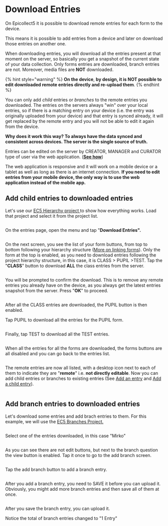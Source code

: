 # Download Entries

On Epicollect5 it is possible to download remote entries for each form to the device.

This means it is possible to add entries from a device and later on download those entries on another one.

When downloading entries, you will download all the entries present at that moment on the server, so basically you get a snapshot of the current state of your data collection. Only forms entries are downloaded, branch entries are not. Moreover, media files are **NOT** downloaded.

{% hint style="warning" %}
**On the device**, **by design, it is NOT possible to edit downloaded remote entries directly and re-upload them**.
{% endhint %}

You can only add _child_ entries or _branches_ to the remote entries you downloaded. The entries on the servers always "win" over your local entries, so if there is a matching entry on your device (i.e. the entry was originally uploaded from your device) and that entry is synced already, it will get replaced by the remote entry and you will not be able to edit it again from the device.

**Why does it work this way? To always have the data synced and consistent across devices. The server is the single source of truth.**

Entries can be edited on the server by CREATOR, MANAGER and CURATOR type of user via the web application. ([**See how**](../web-application/adding-data.md))

The web application is responsive and it will work on a mobile device or a tablet as well as long as there is an internet connection. **If you need to edit entries from your mobile device, the only way is to use the web application instead of the mobile app.**

## Add child entries to downloaded entries

Let's use our [EC5 Hierarchy project ](https://five.epicollect.net/project/ec5-hierarchy-project)to show how everything works. Load that project and select it from the project list.

<figure><img src="../.gitbook/assets/20230502_105140004_1 (1).png" alt=""><figcaption></figcaption></figure>

On the entries page, open the menu and tap "**Download Entries".**

<figure><img src="../.gitbook/assets/20230502_105141089_1.png" alt=""><figcaption></figcaption></figure>

On the next screen, you see the list of your form buttons, from top to bottom following your hierarchy structure ([More on linking forms](../formbuilder/multiple-forms.md)). Only the form at the top is enabled, as you need to download entries following the project hierarchy structure, in this case, it is CLASS > PUPIL >TEST. Tap the "**CLASS**" button to download **ALL** the class entries from the server.

<figure><img src="../.gitbook/assets/20230502_105140525_1.png" alt=""><figcaption></figcaption></figure>

You will be prompted to confirm the download. This is to remove any remote entries you already have on the device, as you always get the latest entries snapshot from the server. Press "**OK**" to proceed.

<figure><img src="../.gitbook/assets/20230502_105142246_1.png" alt=""><figcaption></figcaption></figure>

After all the CLASS entries are downloaded, the PUPIL button is then enabled.&#x20;

Tap PUPIL to download all the entries for the PUPIL form.

<figure><img src="../.gitbook/assets/20230502_105141730_1.png" alt=""><figcaption></figcaption></figure>

Finally, tap TEST to download all the TEST entries.

<figure><img src="../.gitbook/assets/20230502_125137227_1.png" alt=""><figcaption></figcaption></figure>

When all the entries for all the forms are downloaded, the forms buttons are all disabled and you can go back to the entries list.

<figure><img src="../.gitbook/assets/20230502_105142751_1.png" alt=""><figcaption></figcaption></figure>

The remote entries are now all listed, with a desktop icon next to each of them to indicate they are "**remote**" i.e. **not directly editable**. Now you can add child entries or branches to existing entries (See [Add an entry](add-an-entry.md) and [Add a child entry](add-child-entries.md)).

<figure><img src="../.gitbook/assets/20230502_105143762_1.png" alt=""><figcaption></figcaption></figure>

## Add branch entries to downloaded entries

Let's download some entries and add brach entries to them. For this example, we will use the [EC5 Branches Project.](https://five.epicollect.net/project/ec5-branches-project)

<figure><img src="../.gitbook/assets/20230502_105143256_1.png" alt=""><figcaption></figcaption></figure>

Select one of the entries downloaded, in this case "Mirko"

<figure><img src="../.gitbook/assets/20230502_105144845_1.png" alt=""><figcaption></figcaption></figure>

As you can see there are not edit buttons, but next to the branch question the view button is enabled. Tap it once to go to the add branch screen.

<figure><img src="../.gitbook/assets/20230502_105144321_1.png" alt=""><figcaption></figcaption></figure>

Tap the add branch button to add a branch entry.

<figure><img src="../.gitbook/assets/20230502_105214966_1.png" alt=""><figcaption></figcaption></figure>

After you add a branch entry, you need to SAVE it before you can upload it. Obviously, you might add more branch entries and then save all of them at once.

<figure><img src="../.gitbook/assets/20230502_105214484_1.png" alt=""><figcaption></figcaption></figure>



After you save the branch entry, you can upload it. &#x20;

Notice the total of branch entries changed to "1 Entry"

<figure><img src="../.gitbook/assets/20230502_105215471_1.png" alt=""><figcaption></figcaption></figure>

